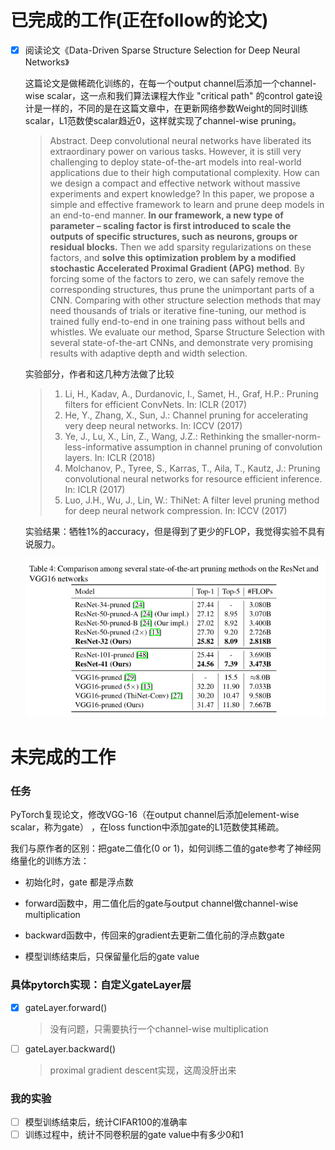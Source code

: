# 已完成的工作(正在follow的论文)

- [x] 阅读论文《Data-Driven Sparse Structure Selection for Deep Neural Networks》

  这篇论文是做稀疏化训练的，在每一个output channel后添加一个channel-wise scalar，这一点和我们算法课程大作业 "critical path" 的control gate设计是一样的，不同的是在这篇文章中，在更新网络参数Weight的同时训练scalar，L1范数使scalar趋近0，这样就实现了channel-wise pruning。

  > Abstract. Deep convolutional neural networks have liberated its extraordinary power on various tasks. However, it is still very challenging to deploy state-of-the-art models into real-world applications due to their high computational complexity. How can we design a compact and effective network without massive experiments and expert knowledge? In this paper, we propose a simple and effective framework to learn and prune deep models in an end-to-end manner. **In our framework, a new type of parameter – scaling factor is first introduced to scale the outputs of specific structures, such as neurons, groups or residual blocks.** Then we add sparsity regularizations on these factors, and **solve this optimization problem by a modified stochastic Accelerated Proximal Gradient (APG) method**. By forcing some of the factors to zero, we can safely remove the corresponding structures, thus prune the unimportant parts of a CNN. Comparing with other structure selection methods that may need thousands of trials or iterative fine-tuning, our method is trained fully end-to-end in one training pass without bells and whistles. We evaluate our method, Sparse Structure Selection with several state-of-the-art CNNs, and demonstrate very promising results with adaptive depth and width selection.

  实验部分，作者和这几种方法做了比较

  > 1. Li, H., Kadav, A., Durdanovic, I., Samet, H., Graf, H.P.: Pruning filters for efficient ConvNets. In: ICLR (2017)
  > 2. He, Y., Zhang, X., Sun, J.: Channel pruning for accelerating very deep neural networks. In: ICCV (2017)
  > 3. Ye, J., Lu, X., Lin, Z., Wang, J.Z.: Rethinking the smaller-norm-less-informative assumption in channel pruning of convolution layers. In: ICLR (2018)
  > 4. Molchanov, P., Tyree, S., Karras, T., Aila, T., Kautz, J.: Pruning convolutional neural networks for resource efficient inference. In: ICLR (2017)
  > 5. Luo, J.H., Wu, J., Lin, W.: ThiNet: A filter level pruning method for deep neural network compression. In: ICCV (2017)

  实验结果：牺牲1%的accuracy，但是得到了更少的FLOP，我觉得实验不具有说服力。

  ![](./experiment.png)

# 未完成的工作

### 任务

PyTorch复现论文，修改VGG-16（在output channel后添加element-wise scalar，称为gate） ，在loss function中添加gate的L1范数使其稀疏。

我们与原作者的区别：把gate二值化(0 or 1)，如何训练二值的gate参考了神经网络量化的训练方法：

- 初始化时，gate 都是浮点数

- forward函数中，用二值化后的gate与output channel做channel-wise multiplication
- backward函数中，传回来的gradient去更新二值化前的浮点数gate
- 模型训练结束后，只保留量化后的gate value

### 具体pytorch实现：自定义gateLayer层

- [x] gateLayer.forward()

  > 没有问题，只需要执行一个channel-wise multiplication

- [ ] gateLayer.backward()

  > proximal gradient descent实现，这周没肝出来

### 我的实验

- [ ] 模型训练结束后，统计CIFAR100的准确率
- [ ] 训练过程中，统计不同卷积层的gate value中有多少0和1